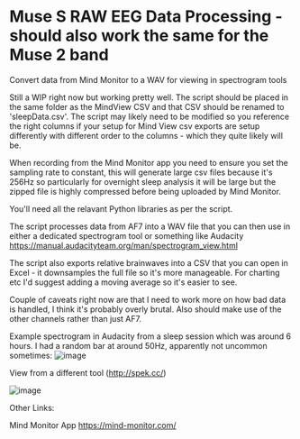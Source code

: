 # Muse S RAW EEG Data Processing - should also work the same for the Muse 2 band
Convert data from Mind Monitor to a WAV for viewing in spectrogram tools

Still a WIP right now but working pretty well. The script should be placed in the same folder as the MindView CSV and that CSV should be renamed to 'sleepData.csv'. The script may likely need to be modified so you reference the right columns if your setup for Mind View csv exports are setup differently with different order to the columns - which they quite likely will be.

When recording from the Mind Monitor app you need to ensure you set the sampling rate to constant, this will generate large csv files because it's 256Hz so particularly for overnight sleep analysis it will be large but the zipped file is highly compressed before being uploaded by Mind Monitor.

You'll need all the relavant Python libraries as per the script.

The script processes data from AF7 into a WAV file that you can then use in either a dedicated spectrogram tool or something like Audacity https://manual.audacityteam.org/man/spectrogram_view.html

The script also exports relative brainwaves into a CSV that you can open in Excel - it downsamples the full file so it's more manageable. For charting etc I'd suggest adding a moving average so it's easier to see.

Couple of caveats right now are that I need to work more on how bad data is handled, I think it's probably overly brutal. Also should make use of the other channels rather than just AF7.

Example spectrogram in Audacity from a sleep session which was around 6 hours. I had a random bar at around 50Hz, apparently not uncommon sometimes:
![image](https://user-images.githubusercontent.com/74158243/123174436-02055500-d478-11eb-89da-23840e798e4c.png)


View from a different tool (http://spek.cc/)


![image](https://user-images.githubusercontent.com/74158243/123173514-9ec6f300-d476-11eb-9e03-15e7b7864f03.png)

Other Links:

Mind Monitor App
https://mind-monitor.com/
